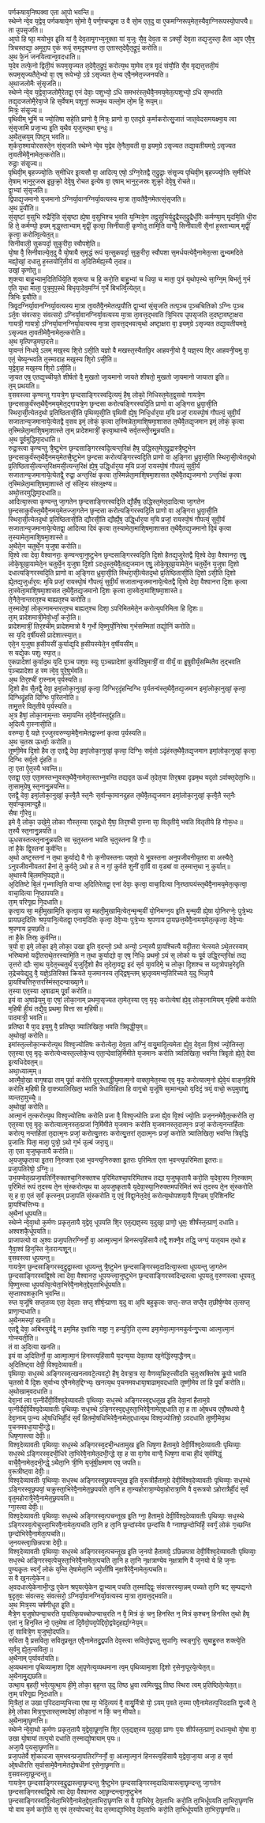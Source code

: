 
पर्णकषाय᳘निष्पक्वा एता आ᳘पो भवन्ति॥  
स्थेम्ने न्वे᳘व य᳘द्वेव᳘ पर्णकषाये᳘ण सो᳘मो वै᳘ पर्ण᳘श्चन्द्र᳘मा उ वै सो᳘म एत᳘दु वा ए᳘कमग्निरूप᳘मेत᳘स्यैवा᳘ग्निरूपस्यो᳘पाप्त्यै॥  
ता उ᳘पसृजति॥  
आ᳘पो हि ष्ठा᳘ मयोभुव इ᳘ति यां वै᳘ देव᳘तामृ᳘गभ्य᳘नूक्ता यां य᳘जुः सै᳘व᳘ देव᳘ता स ऽर्क्सो᳘ देव᳘ता तद्य᳘जुस्ता᳘ हैता आ᳘प एवै᳘ष᳘ त्रिचस्तद्या᳘ अमूरा᳘प ए᳘कं रूपं᳘ सम᳘दृश्यन्त ता᳘ एतास्त᳘देवै᳘त᳘द्रूपं᳘ करोति॥  
अ᳘थ फे᳘नं जनयित्वान्व᳘वदधाति॥  
य᳘देव तत्फे᳘नो द्विती᳘यं रूपम᳘सृज्यत त᳘देवै᳘त᳘द्रूपं᳘ करोत्य᳘थ या᳘मेव त᳘त्र मृ᳘दं संयौ᳘ति सै᳘व मृद्यत्त᳘त्तती᳘यं रूपम᳘सृज्यतैते᳘भ्यो वा᳘ एष᳘ रूपेभ्यो᳘ ऽग्रे ऽसृज्यत ते᳘भ्य एवै᳘नमेत᳘ज्जनयति॥  
अ᳘थाजलोमैः सं᳘सृजति॥  
स्थेम्ने न्वे᳘व य᳘द्वेवा᳘जलोमै᳘रेतद्वा᳘ एनं देवाः᳘ पशुभ्यो᳘ ऽधि समभरंस्त᳘थैवै᳘नमय᳘मेत᳘त्पशुभ्यो᳘ ऽधि स᳘म्भरति तद्य᳘दजलोमै᳘रेवा᳘जे हि स᳘र्वेषाम् पशूनां᳘ रूपम᳘थ यल्लो᳘म लो᳘म हि᳘ रूप᳘म्॥  
मित्रः᳘ संसृ᳘ज्य॥  
पृथिवीम् भू᳘मिं च ज्यो᳘तिषा सहे᳘ति प्राणो वै᳘ मित्रः᳘ प्राणो वा᳘ एतद᳘ग्रे क᳘र्माकरोत्सु᳘जातं जात᳘वेदसमयक्ष्मा᳘य त्वा सं᳘सृजामि प्रजा᳘भ्य इ᳘ति य᳘थैव य᳘जुस्त᳘था ब᳘न्धुः॥  
अ᳘थैत᳘त्त्रय᳘म् पिष्ट᳘म् भवति॥  
श᳘र्करा᳘श्मायोरसस्ते᳘न सं᳘सृजति स्थेम्ने न्वे᳘व य᳘द्वेव ते᳘नैता᳘वती वा᳘ इयम᳘ग्रे ऽसृज्यत तद्या᳘वतीयमग्रे᳘ ऽसृज्यत ता᳘वतीमेवै᳘नामेत᳘त्करोति॥  
रुद्राः᳘ संसृ᳘ज्य॥  
पृथिवी᳘म् बृहज्ज्यो᳘तिः स᳘मीधिर इ᳘त्यसौ वा᳘ आदित्य᳘ एषो᳘ ऽग्नि᳘रेतद्वै त᳘द्रुद्राः᳘ संसृ᳘ज्य पृथिवी᳘म् बृहज्ज्यो᳘तिः स᳘मीधिरे ते᳘षाम् भानुर᳘जस्र इ᳘छुक्रो᳘ देवे᳘षु रोचत इ᳘त्येष वा᳘ एषाम् भानुर᳘जस्रः शुक्रो᳘ देवे᳘षु रोचते॥  
द्वा᳘भ्यां सं᳘सृजति॥  
द्विपाद्य᳘जमानो य᳘जमानो ऽग्निर्या᳘वानग्निर्या᳘वत्यस्य मा᳘त्रा ता᳘वतैवै᳘नमेतत्सं᳘सृजति॥  
अ᳘थ प्र᳘यौति॥  
सं᳘सृष्टां व᳘सुभि रुद्रैरि᳘ति सं᳘सृष्टा ह्ये᳘षा व᳘सुभिश्च भ᳘वति य᳘न्मित्रे᳘ण तद्व᳘सुभिर्य᳘द्रुद्रैस्त᳘द्रुद्रैर्धी᳘रैः कर्मण्या᳘म् मृ᳘दमि᳘ति धी᳘रा हि ते᳘ कर्मण्यो᳘ इयम् मृद्ध᳘स्ताभ्याम् मृद्वीं᳘ कृत्वा᳘ सिनीवाली᳘ कृणोतु तामि᳘ति वाग्वै᳘ सिनीवाली सै᳘नां ह᳘स्ताभ्याम् मृद्वीं᳘ कृत्वा᳘ करोत्वि᳘त्येत᳘त्॥  
सिनीवाली᳘ सुकपर्दा᳘ सुकुरीरा᳘ स्वौपशे᳘ति॥  
यो᳘षा वै᳘ सिनीवाल्ये᳘त᳘दु वै यो᳘षायै स᳘मृद्धं रूपं य᳘त्सुकपर्दा᳘ सुकुरीरा᳘ स्वौपशा स᳘मर्धयत्येवै᳘नामेत᳘त्सा तु᳘भ्यमदिते मह्यो᳘खां᳘ दधातु ह᳘स्तयोरि᳘तीयं वा अ᳘दितिर्मह्य᳘स्यै त᳘दाह॥  
उखां᳘ कृणोतु॥  
श᳘क्त्या बाहु᳘भ्याम᳘दितिर्धिये᳘ति श᳘क्त्या च हि᳘ करो᳘ति बाहु᳘भ्यां च धिया᳘ च माता᳘ पुत्रं य᳘थोप᳘स्थे सा᳘ग्नि᳘म् बिभर्तु ग᳘र्भ ए᳘ति य᳘था माता᳘ पुत्र᳘मुप᳘स्थे बिभृया᳘देव᳘मग्निं ग᳘र्भे बिभर्त्वि᳘त्येत᳘त्॥  
त्रिभिः प्र᳘यौति॥  
त्रिवृ᳘दग्निर्या᳘वानग्निर्या᳘वत्यस्य मा᳘त्रा ता᳘वतैवै᳘नमेतत्प्र᳘यौति द्वा᳘भ्यां सं᳘सृजति तत्प᳘ञ्च प᳘ञ्चचितिको ऽग्निः प᳘ञ्च ऽर्त᳘वः संवत्सरः᳘ संवत्सरो᳘ ऽग्निर्या᳘वानग्निर्या᳘वत्यस्य मा᳘त्रा ता᳘वत्त᳘द्भवति त्रि᳘भिरप उ᳘पसृजति त᳘दष्टा᳘वष्टा᳘क्षरा गायत्री᳘ गायत्रो᳘ ऽग्निर्या᳘वानग्निर्या᳘वत्यस्य मा᳘त्रा ता᳘वत्त᳘द्भवत्य᳘थो अष्टा᳘क्षरा वा᳘ इयम᳘ग्रे ऽसृज्यत तद्या᳘वतीयमग्रे᳘ ऽसृज्यत ता᳘वतीमेवै᳘नामेत᳘त्करोति॥  
अ᳘थ मृत्पिण्ड᳘मपा᳘दत्ते॥  
या᳘वन्तं निधये᳘ ऽलम् मख᳘स्य शि᳘रो ऽसी᳘ति यज्ञो वै मखस्त᳘स्यैतछि᳘र आहवनी᳘यो वै᳘ यज्ञ᳘स्य शि᳘र आहवनी᳘यमु वा᳘ एतं᳘ चेष्य᳘न्भवति त᳘स्मादाह मख᳘स्य शि᳘रो ऽसी᳘ति॥  
य᳘द्वेवा᳘ह मख᳘स्य शि᳘रो ऽसी᳘ति॥  
जा᳘यत एष᳘ एतद्य᳘च्चीय᳘ते शीर्षतो वै᳘ मुखतो जा᳘यमानो जायते शीषतो᳘ मुखतो जा᳘यमानो जायाता इ᳘ति॥  
त᳘म् प्रथयति॥  
व᳘सवस्त्वा कृण्वन्तु गायत्रे᳘ण छ᳘न्दसाङ्गिरस्वदि᳘त्ययं᳘ हैष᳘ लोको᳘ निधिस्त᳘मेत᳘द्व᳘सवो गायत्रे᳘ण छ᳘न्दसाकुर्वंस्त᳘थैवै᳘नमय᳘मेत᳘द्गायत्रे᳘ण छ᳘न्दसा करोत्यङ्गिरस्वदि᳘ति प्राणो वा अ᳘ङ्गिरा ध्रुवा᳘सी᳘ति स्थिरा᳘सी᳘त्येतद᳘थो प्र᳘तिष्ठितासी᳘ति पृथिव्य᳘सी᳘ति पृथिवी ह्ये᳘ष᳘ निधि᳘र्धार᳘या म᳘यि प्रजां᳘ रायस्पो᳘षं गौपत्यं᳘ सुवी᳘र्यं सजातान्य᳘जमानाये᳘त्येतद्वै व᳘सव इमं᳘ लोकं᳘ कृत्वा त᳘स्मिन्नेता᳘माशि᳘षमा᳘शासत त᳘थैवै᳘तद्य᳘जमान इमं᳘ लोकं᳘ कृत्वा त᳘स्मिन्नेता᳘माशि᳘षमा᳘शास्ते ता᳘म् प्रादेशमात्रीं᳘ कृत्वा᳘थास्यै सर्व᳘तस्ती᳘रमु᳘न्नयति॥  
अ᳘थ पू᳘र्वमुद्धिमा᳘दधाति॥  
रुद्रा᳘स्त्वा कृण्वन्तु त्रै᳘ष्टुभेन छ᳘न्दसाङ्गिरस्वदि᳘त्यन्त᳘रिक्षं हैष᳘ उद्धिस्त᳘मेत᳘द्रुद्रास्त्रै᳘ष्टुभेन छ᳘न्दसाकुर्वंस्त᳘थैवै᳘नमय᳘मेतत्त्रै᳘ष्टुभेन छ᳘न्दसा करोत्यङ्गिरस्वदि᳘ति प्राणो वा अ᳘ङ्गिरा ध्रुवा᳘सी᳘ति स्थिरा᳘सी᳘त्येतद᳘थो प्र᳘तिष्ठितासी᳘त्यन्त᳘रिक्षमसी᳘त्यन्त᳘रिक्षं ह्ये᳘ष᳘ उद्धि᳘र्धार᳘या म᳘यि प्रजां᳘ रायस्पो᳘षं गौपत्यं᳘ सुवी᳘र्यं सजातान्य᳘जमानाये᳘त्येतद्वै᳘ रुद्रा᳘ अन्त᳘रिक्षं कृत्वा त᳘स्मिन्नेता᳘माशि᳘षमा᳘शासत त᳘थैवै᳘तद्य᳘जमानो ऽन्त᳘रिक्षं कृत्वा त᳘स्मिन्नेता᳘माशि᳘षमा᳘शास्ते तां᳘ संलि᳘प्य संश्ल᳘क्ष्ण्य॥  
अथो᳘त्तरमुद्धिमा᳘दधाति॥  
आदित्या᳘स्त्वा कृण्वन्तु जा᳘गतेन छ᳘न्दसाङ्गिरस्वदि᳘ति द्यौ᳘र्हैष᳘ उद्धिस्त᳘मेत᳘दादित्या जा᳘गतेन छ᳘न्दसाकुर्वंस्त᳘थैवै᳘नमय᳘मेतज्जा᳘गतेन छ᳘न्दसा करोत्यङ्गिरस्वदि᳘ति प्राणो वा अ᳘ङ्गिरा ध्रुवा᳘सी᳘ति स्थिरा᳘सी᳘त्येतद᳘थो प्र᳘तिष्ठितासी᳘ति द्यौरसी᳘ति द्यौर्ह्ये᳘ष᳘ उद्धि᳘र्धार᳘या म᳘यि प्रजां᳘ रायस्पो᳘षं गौपत्यं᳘ सुवी᳘र्यं सजातान्य᳘जमानाये᳘त्येतद्वा᳘ आदित्या दिवं कृत्वा त᳘स्यामेता᳘माशि᳘षमा᳘शासत त᳘थैवै᳘तद्य᳘जमानो दि᳘वं कृत्वा त᳘स्यामेता᳘माशि᳘षमा᳘शास्ते॥  
अ᳘थैते᳘न चतुर्थे᳘न य᳘जुषा करोति॥  
वि᳘श्वे त्वा देवा᳘ वैश्वानराः᳘ कृण्वन्त्वा᳘नुष्टुभेन छ᳘न्दसाङ्गिरस्वदि᳘ति दि᳘शो हैतद्य᳘जुरेतद्वै वि᳘श्वे देवा᳘ वैश्वानरा᳘ एषु᳘ लोके᳘षूखा᳘यामेते᳘न चतुर्थे᳘न य᳘जुषा दि᳘शो ऽदधुस्त᳘थैवै᳘तद्य᳘जमान एषु᳘ लोके᳘षूखा᳘यामेते᳘न चतुर्थे᳘न य᳘जुषा दि᳘शो दधात्यङ्गिरस्वदि᳘ति प्राणो वा अ᳘ङ्गिरा ध्रुवा᳘सी᳘ति स्थिरा᳘सी᳘त्येतद᳘थो प्र᳘तिष्ठितासी᳘ति दि᳘शो ऽसी᳘ति दि᳘शो ह्ये᳘तद्य᳘जुर्धार᳘य: म᳘यि प्रजां᳘ रायस्पो᳘षं गौपत्यं᳘ सुवी᳘र्यं सजातान्य᳘जमानाये᳘त्येतद्वै वि᳘श्वे देवा᳘ वैश्वानरा दि᳘शः कृत्वा ता᳘स्वेता᳘माशि᳘षमा᳘शासत त᳘थैवै᳘तद्य᳘जमानो दि᳘शः कृत्वा ता᳘स्वेता᳘माशि᳘षमा᳘शास्ते॥  
ते᳘नैते᳘नान्तरत᳘श्च बाह्यत᳘श्च करोति॥  
त᳘स्मादेषां᳘ लोका᳘नामन्तरत᳘श्च बाह्यत᳘श्च दिशा᳘ ऽपरिमितमेते᳘न करोत्य᳘परिमिता हि दि᳘शः॥  
ता᳘म् प्रादेशमात्री᳘मेवो᳘र्ध्वां᳘ करो᳘ति॥  
प्रादेशमात्रीं᳘ तिर᳘श्चीम् प्रादेशमात्रो वै ग᳘र्भो वि᳘ष्णुर्यो᳘निरेषा ग᳘र्भसम्मितां तद्यो᳘निं करोति॥  
सा य᳘दि व᳘र्षीयसी प्रादेशात्स्या᳘त्॥  
एते᳘न य᳘जुषा ह्र᳘सीयसीं कुर्याद्य᳘दि ह्र᳘सीयस्येते᳘न व᳘र्षीयसीम्॥  
स यद्ये᳘कः पशुः स्या᳘त्॥  
ए᳘कप्रादेशां कुर्याद᳘थ य᳘दि प᳘ञ्च पश᳘वः स्युः प᳘ञ्चप्रादेशां कुर्यादिषुमात्रीं᳘ वा वीर्यं᳘ वा इ᳘षुवीर्यं᳘सम्मितैव त᳘द्भवति प᳘ञ्चप्रादेशा ह स्म त्वे᳘व᳘ पुरे᳘षुर्भवति॥  
अ᳘थ तिर᳘श्चीं रा᳘स्नाम् प᳘र्यस्यति॥  
दि᳘शो हैव सै᳘तद्वै᳘ देवा᳘ इमां᳘लोका᳘नुखां᳘ कृत्वा᳘ दिग्भिर᳘दृंहन्दिग्भिः प᳘र्यतन्वंस्त᳘थैवै᳘तद्य᳘जमान इमां᳘लोका᳘नुखां᳘ कृत्वा᳘ दिग्भिदृं᳘हति दिग्भिः प᳘रितनोति॥  
तामु᳘त्तरे वितृतीये प᳘र्यस्यति॥  
अ᳘त्र हैषां᳘ लोका᳘नाम᳘न्ताः समा᳘यन्ति त᳘देवै᳘नांस्त᳘द्दूंहति॥  
अ᳘दित्यै रा᳘स्नासी᳘ति॥  
वरुण्या᳘ वै᳘ यज्ञे र᳘ज्जुरवरुण्या᳘मेवै᳘नामेतद्रा᳘स्नां कृत्वा प᳘र्यस्यति॥  
अ᳘थ च᳘तस्र ऊर्ध्वाः᳘ करोति॥  
तूष्णी᳘मेव दि᳘शो हैव ता᳘ एतद्वै᳘ देवा᳘ इमां᳘लोका᳘नुखां᳘ कृत्वा᳘ दिग्भिः᳘ सर्व᳘तो ऽदृंहंस्त᳘थैवै᳘तद्य᳘जमान इमां᳘लोका᳘नुखां᳘ कृत्वा᳘ दिग्भिः सर्व᳘तो दृंहति॥  
ता᳘ एता ऐ᳘त᳘स्यै भवन्ति॥  
एतद्वा᳘ एता᳘ एता᳘मस्तभ्नुवस्त᳘थैवै᳘नामेत᳘त्स्तभ्नुवन्ति तद्यद᳘त ऊर्ध्वं त᳘देत᳘या तिर᳘श्च्या दृढम᳘थ यद᳘तो ऽर्वाक्त᳘देता᳘भिः॥  
ता᳘साम᳘ग्रेषु स्त᳘नानु᳘न्नयन्ति॥  
एतद्वै᳘ देवा᳘ इमां᳘लोका᳘नुखां᳘ कृत्वै᳘तै स्त᳘नैः स᳘र्वान्का᳘मानदुहत त᳘थैवै᳘तद्य᳘जमान इमां᳘लोका᳘नुखां᳘ कृत्वै᳘तै स्त᳘नैः स᳘र्वान्का᳘मान्दुहै॥  
सैषा गौ᳘रेव᳘॥  
इमे वै᳘ लोका᳘ उखे᳘मे᳘ लोका गौस्त᳘स्या एतदू᳘धो यै᳘षा᳘ तिर᳘श्ची रा᳘स्ना सा᳘ वितृतीये᳘ भवति वितृतीये हि गोरू᳘धः॥  
त᳘स्यै स्त᳘नानु᳘न्नयति॥  
ऊ᳘धसस्तत्स्त᳘नानु᳘न्नयति सा च᳘तुस्तना भवति च᳘तुस्तना हि गौः᳘॥  
तां है᳘के द्वि᳘स्तनां कुर्वन्ति॥  
अ᳘थो अष्ट᳘स्तनां न त᳘था कुर्याद्ये वै गोः क᳘नीयस्तनाः पश᳘वो ये भू᳘यस्तना अनुपजीवनीय᳘तरा वा अस्यैते᳘ ऽनुपजीवनीयतरां हैनां ते᳘ कुर्वते᳘ ऽथो ह ते न गां᳘ कुर्वते शुनीं वा᳘विं वा व᳘डबां वा त᳘स्मात्त᳘था न᳘ कुर्यात्॥  
अ᳘थास्यै बि᳘लमभि᳘पद्यते॥  
अ᳘दितिष्टे बि᳘लं गृभ्णात्वि᳘ति वाग्वा अ᳘दितिरेतद्वा᳘ एनां देवाः᳘ कृत्वा᳘ वाचा᳘दित्या नि᳘रष्ठापयंस्त᳘थैवै᳘नामय᳘मेत᳘त्कृत्वा᳘ वाचा᳘दित्या नि᳘ष्ठापयति॥  
ता᳘म् परिगृ᳘ह्य नि᳘दधाति॥  
कृत्वा᳘य सा᳘ मही᳘मुखामि᳘ति कृत्वा᳘य सा᳘ महती᳘मुखामि᳘त्येत᳘न्मृन्म᳘यीं यो᳘निमग्न᳘य इ᳘ति मृन्म᳘यी ह्ये᳘षा यो᳘निरग्नेः᳘ पुत्रे᳘भ्यः प्रायछद᳘दितिः श्रप᳘यानि᳘त्येतद्वा᳘ एनाम᳘दितिः कृत्वा᳘ देवे᳘भ्यः पुत्रे᳘भ्यः श्र᳘पणाय प्रा᳘यछत्त᳘थैवै᳘नामय᳘मेत᳘त्कृत्वा᳘ देवे᳘भ्यः श्र᳘पणाय प्र᳘यछति॥  
ता है᳘के तिस्रः᳘ कुर्वन्ति॥  
त्र᳘यो वा᳘ इमे᳘ लोका᳘ इमे᳘ लोका᳘ उखा इ᳘ति व᳘दन्तो᳘ ऽथो अन्यो᳘ ऽन्य᳘स्यै प्रा᳘यश्चित्यै यदी᳘तरा भेत्स्यते ऽथे᳘तरस्याम् भरिष्यामो यदी᳘तराथे᳘तरस्यामि᳘ति न त᳘था कुर्याद्यो वा᳘ एष᳘ निधिः᳘ प्रथमो᳘ ऽयं स᳘ लोको यः पू᳘र्व उद्धि᳘रन्त᳘रिक्षं तद्य उ᳘त्तरो द्यौः सा᳘थ य᳘देत᳘च्चतुर्थं य᳘जुर्दि᳘शो हैव त᳘देता᳘वद्वा᳘ इदं स᳘र्व या᳘वदिमे᳘ च लोका᳘ दि᳘शश्च स यद᳘त्रोपाह᳘रेद᳘ति त᳘द्रेचयेद्य᳘दु वै᳘ यज्ञे᳘ऽतिरिक्तं क्रियते य᳘जमानस्य त᳘द्द्विष᳘न्तम् भ्रा᳘तृव्यमभ्य᳘तिरिच्यते य᳘दु भिन्ना᳘यै प्रा᳘यश्चित्तिरु᳘त्तरस्मिंस्त᳘दन्वाख्या᳘ने॥  
त᳘स्या एत᳘स्या अ᳘षाढाम् पू᳘र्वां करोति॥  
इयं वा अ᳘षाढेय᳘मु वा᳘ एषां᳘ लोका᳘नाम् प्रथमा᳘सृज्यत ता᳘मेत᳘स्या एव᳘ मृदः᳘ करोत्येषां ह्ये᳘व᳘ लोका᳘नामियम् म᳘हिषी करोति म᳘हिषी ही᳘यं तद्यै᳘व᳘ प्रथमा᳘ वित्ता सा म᳘हिषी॥  
पादमात्री᳘ भवति॥  
प्रतिष्ठा वै पा᳘द इय᳘मु वै᳘ प्रतिष्ठा᳘ त्र्यालिखिता᳘ भवति त्रिवृद्धी᳘य᳘म्॥  
अ᳘थोखां᳘ करोति॥  
इमांस्त᳘ल्लोका᳘न्करोत्य᳘थ विश्व᳘ज्योतिषः करोत्येता᳘ देव᳘ता अग्निं᳘ वायु᳘मादि᳘त्यमेता ह्ये᳘व᳘ देव᳘ता वि᳘श्वं ज्यो᳘तिस्ता᳘ एत᳘स्या एव᳘ मृदः᳘ करोत्येभ्यस्त᳘ल्लोके᳘भ्य एता᳘न्देवान्नि᳘र्मिमीते य᳘जमानः करोति त्र्यलिखिता᳘ भवन्ति त्रिवृ᳘तो ह्ये᳘ते᳘ देवा इ᳘त्यधिदेवत᳘म्॥  
अथा᳘ध्यात्म᳘म्॥  
आत्मै᳘वो᳘खा वाग᳘षाढा ताम् पू᳘र्वा करोति पुर᳘स्ताद्धी᳘य᳘मात्म᳘नो वाक्ता᳘मेत᳘स्या एव᳘ मृदः᳘ करोत्यात्म᳘नो ह्ये᳘वे᳘यं वाङ्न᳘हिषि करोति म᳘हिषी हि वा᳘क्त्र्यालिखिता᳘ भवति त्रेधाविहिता हि वागृ᳘चो य᳘जूंषि सा᳘मान्य᳘थो य᳘दिदं᳘ त्रयं᳘ वाचो᳘ रूप᳘मुपांशु᳘ व्यन्तरा᳘मुच्चैः᳘॥  
अ᳘थोखां᳘ करोति॥  
आत्मा᳘नं त᳘त्करोत्य᳘थ विश्व᳘ज्योतिषः करोति प्रजा वै᳘ विश्व᳘ज्योतिः प्रजा ह्ये᳘व वि᳘श्वं ज्यो᳘तिः प्रज᳘ननमेवै᳘त᳘त्करोति ता᳘ एत᳘स्या एव᳘ मृदः᳘ करोत्यात्म᳘नस्त᳘त्प्रजां नि᳘र्मिमीते य᳘जमानः करोति य᳘जमानस्त᳘दात्म᳘नः प्रजां᳘ करोत्य᳘नन्तर्हिताः करोत्य᳘ नन्तर्हितां त᳘दात्म᳘नः प्रजां᳘ करोत्यु᳘त्तराः करोत्यु᳘त्तरां त᳘दात्म᳘नः प्रजां᳘ करोति त्र्यालिखिता᳘ भवन्ति त्रिवृद्धि प्र᳘जातिः पिता᳘ माता᳘ पुत्रो᳘ ऽथो ग᳘र्भ उ᳘ल्बं जरा᳘यु॥  
ता᳘ एता य᳘जुष्कृतायै करोति॥  
अ᳘यजुष्कृताया इ᳘तरा नि᳘रुक्ता एआ भ᳘वन्त्य᳘निरुक्ता इ᳘तराः प᳘रिमिता एता भ᳘वन्त्य᳘परिमिता इ᳘तराः॥  
प्रजा᳘पतिरेषो᳘ ऽग्निः᳘॥  
उभ᳘यम्वेत᳘त्प्रजा᳘पतिर्नि᳘रुक्तश्चा᳘निरुक्तश्च प᳘रिमितश्चा᳘परिमितश्च तद्या य᳘जुष्कृतायै करो᳘ति य᳘देवा᳘स्य नि᳘रुक्तम् प᳘रिमितं रूपं त᳘दस्य ते᳘न सं᳘स्करोत्य᳘थ या अ᳘यजुष्कृतायै य᳘देवा᳘स्या᳘निरुक्तमपरिमितं रूपं त᳘दस्य ते᳘न सं᳘स्करोति स᳘ ह वा᳘ एतं स᳘र्वं कृत्स्न᳘म् प्रजा᳘पतिं सं᳘स्करोति य᳘ एवं᳘ विद्वा᳘नेत᳘देवं᳘ करोत्य᳘थोपशया᳘यै पि᳘ण्डम् प᳘रिशिनष्टि प्रा᳘यश्चित्तिभ्यः॥  
अ᳘थैनां धूपयति॥  
स्थेम्ने न्वे᳘वा᳘थो क᳘र्मणः प्रकृत᳘तायै य᳘द्वेव᳘ धूपयति शि᳘र एत᳘द्यज्ञ᳘स्य य᳘दुखा᳘ प्राणो᳘ धूमः᳘ शीर्षंस्त᳘त्प्राणं᳘ दधाति॥  
अश्वशकै᳘र्धूपयति॥  
प्राजापत्यो वा अ᳘श्वः प्रजा᳘पतिरग्निर्नो᳘ वा᳘ आत्मा᳘त्मा᳘नं हिनस्त्य᳘हिंसायै तद्वै᳘ शक्नै᳘व तद्धि᳘ जग्घं᳘ यात᳘याम त᳘थो ह नै᳘वा᳘श्वं हिन᳘स्ति ने᳘तरान्पशू᳘न्॥  
व᳘सवस्त्वा धूपयन्तु॥  
गायत्रे᳘ण छ᳘न्दसाङ्गिरस्व᳘द्रुद्रा᳘स्त्वा धूपयन्तु त्रै᳘ष्टुभेन छ᳘न्दसाङ्गिरस्व᳘दादित्या᳘स्त्वा धूपयन्तु जा᳘गतेन छ᳘न्दसाङ्गिरस्वद्वि᳘श्वे त्वा देवा᳘ वैश्वानरा᳘ धूपयन्त्वा᳘नुष्टुभेन छ᳘न्दसाङ्गिरस्वदिन्द्रस्त्वा धूपयतु व᳘रुणस्त्वा धूपयतु वि᳘ष्णुस्त्वा धूपयत्वि᳘त्येता᳘भिरेवै᳘नामेत᳘द्देव᳘ताभिर्धूपयति॥  
स᳘प्ताश्वशका᳘नि भ᳘वन्ति॥  
स्प्त य᳘जूंषि सप्त᳘तय्य एता᳘ देव᳘ताः सप्त᳘ शीर्ष᳘न्प्राणा य᳘दु वा अ᳘पि बहुकृ᳘त्वः सप्त᳘-सप्त सप्तै᳘व त᳘छीर्ष᳘ण्येव त᳘त्सप्त᳘ प्राणा᳘न्दधाति॥  
अ᳘थैनमस्यां᳘ खनति॥  
एतद्वै᳘ देवा᳘ अबिभयुर्यद्वै᳘ न इम᳘मिह र᳘क्षांसि नाष्ट्रा न᳘ हन्युरि᳘ति त᳘स्मा इमा᳘मेवा᳘त्मा᳘नमकुर्वन्गु᳘प्त्या आत्मा᳘त्मा᳘नं गोप्स्यती᳘ति॥  
तं वा अ᳘दित्या खनति॥  
इयं वा अ᳘दितिर्नो᳘ वा᳘ आत्मा᳘त्मा᳘नं हिनस्त्य᳘हिंसायै य᳘दन्य᳘या देव᳘तया ख᳘नेद्धिंस्या᳘द्धैनम्॥  
अ᳘दितिष्ट्वा देवी᳘ विश्व᳘देव्यावती॥  
पृथिव्याः᳘ सध᳘स्थे अङ्गिरस्व᳘त्खनत्ववटे᳘त्यवटो᳘ हैष᳘ देवत्रा᳘त्र सा᳘ वैणव्य᳘भ्रिरु᳘त्सीदति च᳘तुःस्रक्तिरेष कू᳘पो भवति च᳘तस्रो वै दि᳘शः स᳘र्वाभ्य ए᳘वैनमेत᳘द्दिग्भ्यः᳘ खनत्य᳘थ प᳘चनमवधाया᳘षाढाम᳘वदधाति तूष्णी᳘मेव तां हि पू᳘र्वां करोति॥  
अ᳘थोखाम᳘वदधाति॥  
देवा᳘नां त्वा प᳘त्नीर्देवी᳘र्विश्व᳘देव्यावतीः पृथिव्याः᳘ सध᳘स्थे अङ्गिरस्व᳘द्दधतूख इ᳘ति देवा᳘नां हैताम᳘ग्रे प᳘त्नीर्देवी᳘र्विश्व᳘देव्यावतीः पृथिव्याः᳘ सध᳘स्थे ऽङ्गिरस्व᳘द्दधुस्ता᳘भिरेवै᳘नामेत᳘द्दधाति ता᳘ ह ता ओ᳘षधय एवौ᳘षधयो वै᳘ देवा᳘नाम् प᳘त्न्य ओ᳘षधिभिर्ही᳘दं स᳘र्वं हितमो᳘षधिभिरेवै᳘नामेत᳘द्दधात्य᳘थ विश्व᳘ज्योतिषो᳘ ऽवदधाति तूष्णी᳘मेवा᳘थ प᳘चनमवधा᳘याभी᳘न्द्धे॥  
धिष᳘णास्त्वा देवीः᳘॥  
विश्व᳘देव्यावतीः पृथिव्याः᳘ सध᳘स्थे अङ्गिरस्व᳘दभी᳘न्धतामुख इ᳘ति धिष᳘णा हैताम᳘ग्रे देवी᳘र्विश्व᳘देव्यावतीः पृथिव्याः᳘ सध᳘स्थे ऽङ्गिरस्व᳘दभी᳘धिरे ता᳘भिरेवै᳘नामेत᳘दभी᳘न्द्धे सा᳘ ह सा वा᳘गेव वाग्वै᳘ धिष᳘णा वाचा ही᳘दं स᳘र्वमिद्धं᳘ वाचै᳘वै᳘नामेत᳘दभी᳘न्द्धे᳘ ऽथैता᳘नि त्री᳘णि य᳘जूंषी᳘क्षमाण एव᳘ जपति॥  
व᳘रूत्रीष्ट्वा देवीः᳘॥  
विश्व᳘देव्यावतीः पृथिव्याः᳘ सध᳘स्थ अङ्गिरस्व᳘छ्रपयन्तूख इ᳘ति व᳘रूत्रीर्हैताम᳘ग्रे देवी᳘र्विश्व᳘देव्यावतीः पृथिव्याः᳘ सध᳘स्थे ऽङ्गिरस्व᳘छ्रपयां᳘ चक्रुस्ता᳘भिरेवै᳘नामेत᳘छ्रपयति ता᳘नि ह ता᳘न्यहोरात्रा᳘ण्येवा᳘होरात्रा᳘णि वै व᳘रूत्रयो ऽहोरात्रैर्ही᳘दं स᳘र्वं वृत᳘महोरात्रै᳘रेवै᳘नामेत᳘छ्रपयति॥  
ग्ना᳘स्त्वा देवीः᳘॥  
विश्व᳘देव्यावतीः पृथिव्याः᳘ सध᳘स्थे अङ्गिरस्व᳘त्पचन्तूख इ᳘ति ग्ना᳘ हैताम᳘ग्रे देवी᳘र्विश्व᳘देव्यावतीः पृथिव्याः᳘ सध᳘स्थे ऽङ्गिरस्व᳘त्पेचुस्ता᳘भिरवै᳘नामेत᳘त्पचति ता᳘नि ह ता᳘नि छ᳘न्दांस्येव छ᳘न्दांसि वै ग्नाश्छ᳘न्दोभिर्हि᳘ स्वर्गं᳘ लोकं ग᳘च्छन्ति छ᳘न्दोभिरेवै᳘नामेत᳘त्पचति॥  
ज᳘नयस्त्वा᳘छिन्नपत्रा देवीः᳘॥  
विश्व᳘देव्यावतीः पृथिव्याः᳘ सध᳘स्थे अङ्गिरस्व᳘त्पचन्तूख इ᳘ति ज᳘नयो हैतामग्रे᳘ ऽछिन्नपत्रा देवी᳘र्विश्व᳘देव्यावतीः पृथिव्याः᳘ सध᳘स्थे अङ्गिरस्व᳘त्पेचुस्ता᳘भिरेवै᳘नामेत᳘त्पचति ता᳘नि ह ता᳘नि न᳘क्षत्राण्येव न᳘क्षत्राणि वै ज᳘नयो ये हि ज᳘नाः पुण्यकृ᳘तः स्वर्गं᳘ लोकं य᳘न्ति ते᳘षामेता᳘नि ज्यो᳘तींषि न᳘क्षत्रैरेवै᳘नामेत᳘त्पचति॥  
स वै ख᳘नत्ये᳘केन॥  
अ᳘वदधात्ये᳘केनाभी᳘न्द्ध ए᳘केन श्रप᳘यत्ये᳘केन द्वा᳘भ्याम् पचति त᳘स्माद्द्विः᳘ संवत्सरस्या᳘न्नम् पच्यते ता᳘नि षट् स᳘म्पद्यन्ते ष᳘दृत᳘वः संवत्सरः᳘ संवत्सरो᳘ ऽग्निर्या᳘वानग्निर्या᳘वत्यस्य मा᳘त्रा ता᳘वत्त᳘द्भवति॥  
अ᳘थ मित्र᳘स्य चर्षणीधृ᳘त इ᳘ति॥  
मैत्रे᳘ण य᳘जुषोपन्या᳘चरति या᳘वत्कि᳘यच्चोपन्याच᳘रति न वै᳘ मित्रं कं᳘ चन᳘ हिनस्ति न᳘ मित्रं क᳘श्चन᳘ हिनस्ति त᳘थो हैष᳘ एतां न᳘ हिन᳘स्ति नो᳘ एत᳘मेषा तां दि᳘वैवो᳘पव᳘पेद्दिवो᳘द्वपेद᳘हर्ह्या᳘ग्नेय᳘म्॥  
तां᳘ सावित्रे᳘ण य᳘जुष्वो᳘दपति॥  
सविता वै᳘ प्रसविता᳘ सवितृ᳘प्रसूत एवै᳘नामेतदु᳘द्वपति देव᳘स्त्वा सवितो᳘द्वपतु सुपाणिः᳘ स्वङ्गुरिः᳘ सुबाहु᳘रुत शक्त्ये᳘ति स᳘र्वमु ह्ये᳘त᳘त्सविता᳘॥  
अ᳘थैनाम् प᳘र्यावर्तयति॥  
अ᳘व्यथमाना पृथिव्यामा᳘शा दि᳘श आ᳘पृणेत्य᳘व्यथमाना त्व᳘म् पृथिव्यामा᳘शा दि᳘शो र᳘सेना᳘पूरये᳘त्येत᳘त्॥  
अ᳘थैनामु᳘द्यछति॥  
उत्था᳘य बृहती᳘ भवे᳘त्युत्था᳘य ही᳘मे᳘ लोका᳘ बृह᳘न्त उ᳘दु तिष्ठ ध्रुवा त्वमित्यु᳘दु तिष्ठ स्थिरा त्वम् प्र᳘तिष्ठिते᳘त्येत᳘त्॥  
ता᳘म् परिगृ᳘ह्य नि᳘दधाति॥  
मि᳘त्रैतां᳘ त उखा प᳘रिददाम्य᳘भित्त्या एषा मा᳘ भेदि᳘त्ययं वै᳘ वायु᳘र्मित्रो यो᳘ ऽयम् प᳘वते त᳘स्मा एवै᳘नामेतत्प᳘रिददाति गु᳘प्त्यै ते᳘ हेमे᳘ लोका मित्र᳘गुप्तास्त᳘स्मादेषां᳘ लोका᳘नां न किं᳘ चन᳘ मीयते॥  
अ᳘थैनामा᳘छृणत्ति॥  
स्थेम्ने न्वे᳘वा᳘थो क᳘र्मणः प्रकृत᳘तायै य᳘द्वेवा᳘छूण᳘त्ति शि᳘र एत᳘द्यज्ञ᳘स्य य᳘दुखा᳘ प्राणः प᳘यः शीर्पस्त᳘त्प्राणं᳘ दधात्य᳘थो यो᳘षा वा᳘ उखा यो᳘षायां तत्प᳘यो दधाति त᳘स्माद्यो᳘षायाम् प᳘यः॥  
अजा᳘यै प᳘यसा᳘छृणत्ति॥  
प्रजा᳘पतेर्वै शो᳘कादजा स᳘मभवन्प्रजा᳘पतिरग्निर्नो᳘ वा᳘ आत्मा᳘त्मा᳘नं हिनस्त्य᳘हिंसायै य᳘द्वेवा᳘जा᳘या अजा᳘ ह स᳘र्वा ओ᳘षधीरत्ति स᳘र्वासामे᳘वैनामेतदो᳘षधीनां र᳘सेना᳘छृणत्ति॥  
व᳘सवस्त्वा᳘छून्दन्तु॥  
गायत्रे᳘ण छ᳘न्दसाङ्गिरस्व᳘द्रुद्रास्त्वा᳘छृन्दन्तु त्रै᳘ष्टुभेन छ᳘न्दसाङ्गिरस्व᳘दादित्यास्त्वा᳘छृन्दन्तु जा᳘गतेन छ᳘न्दसाङ्गिरस्वद्वि᳘श्वे त्वा देवा᳘ वैश्वानरा आ᳘छृन्दन्त्वा᳘नुष्टुभेन छ᳘न्दसाङ्गिरस्वदि᳘त्येता᳘भिरेवै᳘नामेत᳘द्देव᳘ताभिरा᳘छृणत्ति स वै या᳘भिरेव᳘ देव᳘ताभिः करो᳘ति ता᳘भिर्धूपयति ता᳘भिरा᳘छृणत्ति यो वाव क᳘र्म करो᳘ति स᳘ एवं त᳘स्योपचारं᳘ वेद त᳘स्माद्या᳘भिरेव᳘ देव᳘ताभिः करो᳘ति ता᳘भिर्धूपयति ता᳘भिरा᳘छृणत्ति॥  
